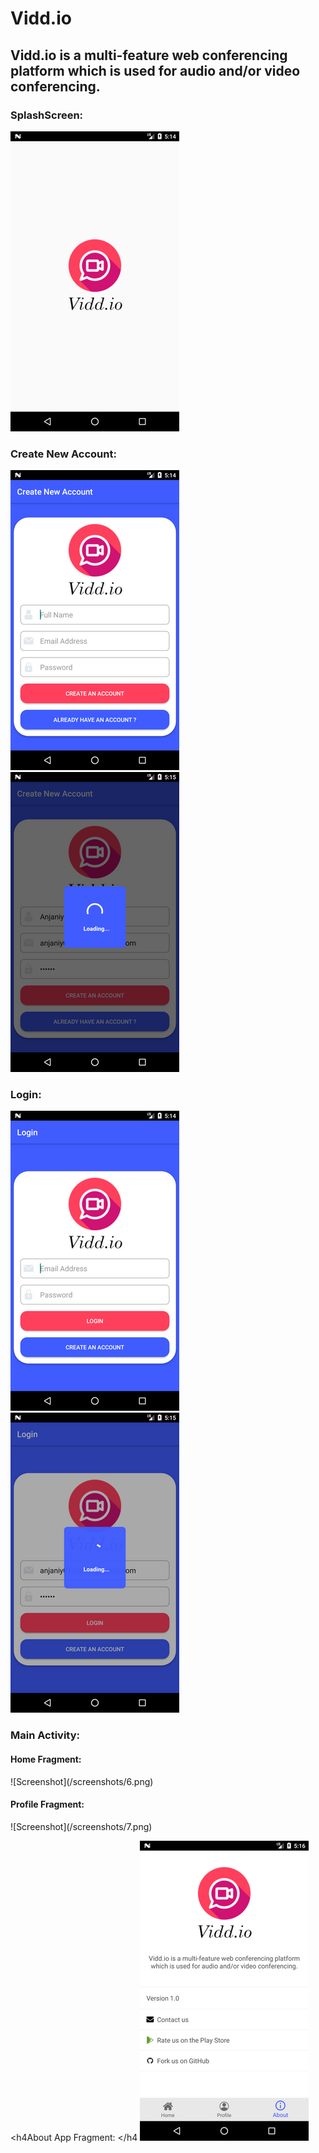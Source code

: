 # Vidd.io
<h2>Vidd.io is a multi-feature web conferencing platform which is used for audio and/or video conferencing.</h2>

<h3>SplashScreen: </h3>

![Screenshot](/screenshots/1.png)

<h3>Create New Account: </h3>

![Screenshot](/screenshots/3.png)
![Screenshot](/screenshots/4.png)

<h3>Login: </h3>

![Screenshot](/screenshots/2.png)
![Screenshot](/screenshots/5.png)

<h3>Main Activity: </h3>

<h4>Home Fragment: </h4>
![Screenshot](/screenshots/6.png)

<h4>Profile Fragment: </h4>
![Screenshot](/screenshots/7.png)

<h4About App Fragment: </h4
![Screenshot](/screenshots/8.png)

